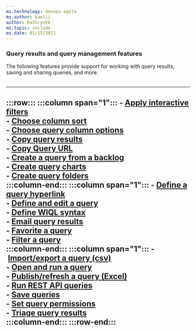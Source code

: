 ```yaml
---
ms.technology: devops-agile
ms.author: kaelli
author: KathrynEE
ms.topic: include
ms.date: 01/15/2021
---
```



### Query results and query management features

The following features provide support for working with query results, saving and sharing queries, and more.   
<br/>


---
:::row:::
   :::column span="1":::
      - [Apply interactive filters](/azure/devops/boards/backlogs/filter-backlogs-boards-plans)  
      - [Choose column sort](/azure/devops/boards/backlogs/set-column-options)  
      - [Choose query column options](/azure/devops/boards/backlogs/set-column-options)  
      - [Copy query results](/azure/devops/boards/backlogs/copy-list)  
      - [Copy Query URL](/azure/devops/boards/queries/view-run-query#email-query)  
      - [Create a query from a backlog](../backlogs/product-backlog-controls.md)  
      - [Create query charts](/azure/devops/report/dashboards/charts)  
      - [Create query folders](/azure/devops/boards/queries/organize-queries)  
   :::column-end:::
   :::column span="1":::
      - [Define a query hyperlink](/azure/devops/boards/queries/define-query-hyperlink)  
      - [Define and edit a query](/azure/devops/boards/queries/using-queries)  
      - [Define WIQL syntax](/azure/devops/boards/queries/wiql-syntax)  
      - [Email query results](/azure/devops/boards/queries/view-run-query#email-query)  
      - [Favorite a query](/azure/devops/boards/queries/view-run-query#favorites)  
      - [Filter a query](/azure/devops/boards/backlogs/filter-backlogs-boards-plans)  
   :::column-end:::
   :::column span="1":::
      - [Import/export a query (csv)](/azure/devops/boards/queries/import-work-items-from-csv)  
      - [Open and run a query](/azure/devops/boards/queries/view-run-query)  
      - [Publish/refresh a query (Excel)](/azure/devops/boards/backlogs/office/bulk-add-modify-work-items-excel)  
      - [Run REST API queries](/rest/api/vsts/wit/queries)  
      - [Save queries](/azure/devops/boards/queries/organize-queries#flat-list-query)  
      - [Set query permissions](/azure/devops/boards/queries/set-query-permissions)  
      - [Triage query results](/azure/devops/boards/queries/triage-work-items)  
   :::column-end:::
:::row-end:::
---
